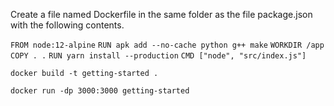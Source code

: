 
Create a file named Dockerfile in the same folder as the file package.json with the following contents.

`FROM node:12-alpine`
`RUN apk add --no-cache python g++ make`
`WORKDIR /app`
`COPY . .`
`RUN yarn install --production`
`CMD ["node", "src/index.js"]`

`docker build -t getting-started .`

`docker run -dp 3000:3000 getting-started`